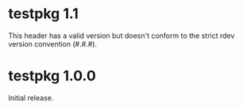 # testpkg 1.1

This header has a valid version but doesn't conform to the strict rdev version convention (#.#.#).

# testpkg 1.0.0

Initial release.

